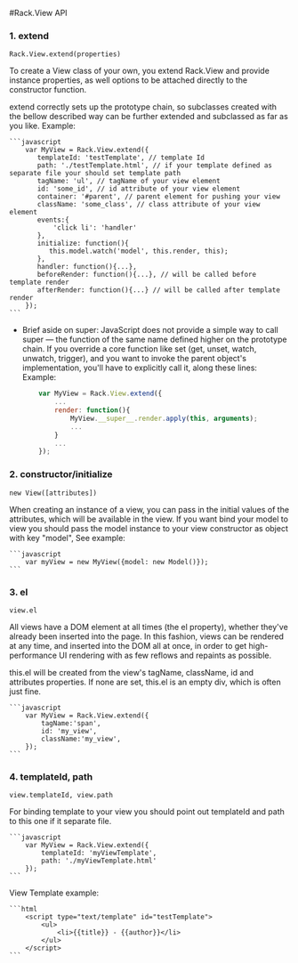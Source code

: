 #Rack.View API

### 1. extend

    Rack.View.extend(properties)

To create a View class of your own, you extend Rack.View and provide instance properties,
as well options to be attached directly to the constructor function.

extend correctly sets up the prototype chain, so subclasses created with the bellow described way
can be further extended and subclassed as far as you like.
Example:

    ```javascript
        var MyView = Rack.View.extend({
           templateId: 'testTemplate', // template Id
           path: './testTemplate.html', // if your template defined as separate file your should set template path
           tagName: 'ul', // tagName of your view element
           id: 'some_id', // id attribute of your view element
           container: '#parent', // parent element for pushing your view
           className: 'some_class', // class attribute of your view element
           events:{
               'click li': 'handler'
           },
           initialize: function(){
              this.model.watch('model', this.render, this);
           },
           handler: function(){...},
           beforeRender: function(){...}, // will be called before template render
           afterRender: function(){...} // will be called after template render
        });
    ```

 * Brief aside on super: JavaScript does not provide a simple way to call super — the function of the same name defined
 higher on the prototype chain. If you override a core function like set (get, unset, watch, unwatch, trigger),
 and you want to invoke the parent object's implementation, you'll have to explicitly call it, along these lines:
Example:

    ```javascript
        var MyView = Rack.View.extend({
            ...
            render: function(){
                MyView.__super__.render.apply(this, arguments);
                ...
            }
            ...
        });
    ```

### 2. constructor/initialize

    new View([attributes])

When creating an instance of a view, you can pass in the initial values of the attributes, which will be available in
the view. If you want bind your model to view you should pass the model instance to your view constructor as object
with key "model",
See example:

    ```javascript
        var myView = new MyView({model: new Model()});
    ```

### 3. el

    view.el

 All views have a DOM element at all times (the el property), whether they've already been inserted into the page.
 In this fashion, views can be rendered at any time, and inserted into the DOM all at once, in order to get
 high-performance UI rendering with as few reflows and repaints as possible.

 this.el will be created from the view's tagName, className, id and attributes properties. If none are set,
 this.el is an empty div, which is often just fine.

    ```javascript
        var MyView = Rack.View.extend({
            tagName:'span',
            id: 'my_view',
            className:'my_view',
        });
    ```

### 4. templateId, path

    view.templateId, view.path

For binding template to your view you should point out templateId and path to this one if it separate file.

    ```javascript
        var MyView = Rack.View.extend({
            templateId: 'myViewTemplate',
            path: './myViewTemplate.html'
        });
    ```

View Template example:

    ```html
        <script type="text/template" id="testTemplate">
            <ul>
                <li>{{title}} - {{author}}</li>
            </ul>
        </script>
    ```